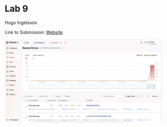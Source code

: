 # Lab 9

Hugo Ingelsson

Link to Submission: [Website](https://hugoingelsson.github.io/Lab9_Starter/)

![Tracking submission](error_tracker.png)